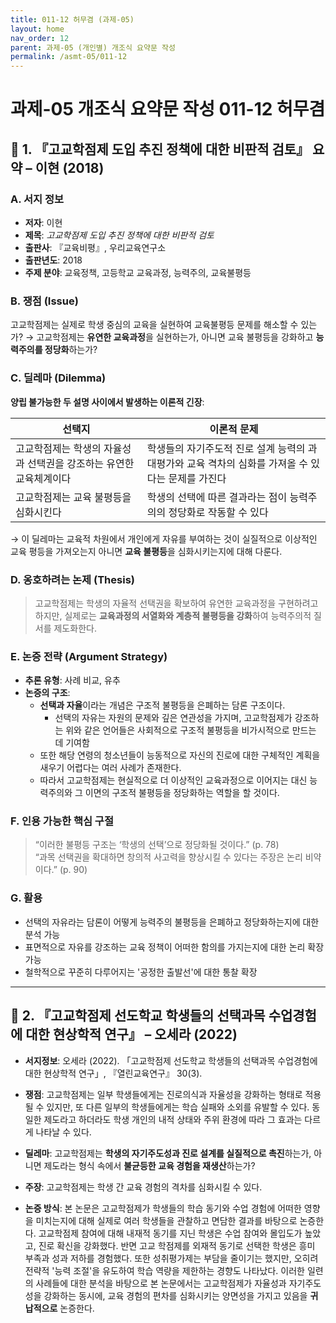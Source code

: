 ```yaml
---
title: 011-12 허무겸 (과제-05)
layout: home
nav_order: 12
parent: 과제-05 (개인별) 개조식 요약문 작성
permalink: /asmt-05/011-12
---
```


# 과제-05 개조식 요약문 작성 011-12 허무겸 

## 📘 1. 『고교학점제 도입 추진 정책에 대한 비판적 검토』 요약 – 이현 (2018)

### A. 서지 정보  
- **저자**: 이현
- **제목**: *고교학점제 도입 추진 정책에 대한 비판적 검토*  
- **출판사**: 『교육비평』, 우리교육연구소
- **출판년도**: 2018
- **주제 분야**: 교육정책, 고등학교 교육과정, 능력주의, 교육불평등


### B. 쟁점 (Issue)  
고교학점제는 실제로 학생 중심의 교육을 실현하여 교육불평등 문제를 해소할 수 있는가?
→ 고교학점제는 **유연한 교육과정**을 실현하는가, 아니면 교육 불평등을 강화하고 **능력주의를 정당화**하는가?


### C. 딜레마 (Dilemma)  
**양립 불가능한 두 설명 사이에서 발생하는 이론적 긴장**:

| 선택지 | 이론적 문제 |
|--------|-------------|
| 고교학점제는 학생의 자율성과 선택권을 강조하는 유연한 교육체계이다  | 학생들의 자기주도적 진로 설계 능력의 과대평가와 교육 격차의 심화를 가져올 수 있다는 문제를 가진다 |
| 고교학점제는 교육 불평등을 심화시킨다 | 학생의 선택에 따른 결과라는 점이 능력주의의 정당화로 작동할 수 있다 |

→ 이 딜레마는 교육적 차원에서 개인에게 자유를 부여하는 것이 실질적으로 이상적인 교육 평등을 가져오는지 아니면 **교육 불평등**을 심화시키는지에 대해 다룬다.


### D. 옹호하려는 논제 (Thesis)  
> 고교학점제는 학생의 자율적 선택권을 확보하여 유연한 교육과정을 구현하려고 하지만, 실제로는 **교육과정의 서열화와 계층적 불평등을 강화**하여 능력주의적 질서를 제도화한다. 


### E. 논증 전략 (Argument Strategy)  
- **추론 유형**: 사례 비교, 유추
- **논증의 구조**:
  - **선택과 자율**이라는 개념은 구조적 불평등을 은폐하는 담론 구조이다.
    - 선택의 자유는 자원의 문제와 깊은 연관성을 가지며, 고교학점제가 강조하는 위와 같은 언어들은 사회적으로 구조적 불평등을 비가시적으로 만드는 데 기여함
  - 또한 해당 연령의 청소년들이 능동적으로 자신의 진로에 대한 구체적인 계획을 새우기 어렵다는 여러 사례가 존재한다.
  - 따라서 고교학점제는 현실적으로 더 이상적인 교육과정으로 이어지는 대신 능력주의와 그 이면의 구조적 불평등을 정당화하는 역할을 할 것이다.


### F. 인용 가능한 핵심 구절
> “이러한 불평등 구조는 ‘학생의 선택’으로 정당화될 것이다.” (p. 78)  
> “과목 선택권을 확대하면 창의적 사고력을 향상시킬 수 있다는 주장은 논리 비약이다.” (p. 90)


### G. 활용
- 선택의 자유라는 담론이 어떻게 능력주의 불평등을 은폐하고 정당화하는지에 대한 분석 가능
- 표면적으로 자유를 강조하는 교육 정책이 어떠한 함의를 가지는지에 대한 논리 확장 가능
- 철학적으로 꾸준히 다루어지는 '공정한 출발선'에 대한 통찰 확장

---

## 📘 2. 『고교학점제 선도학교 학생들의 선택과목 수업경험에 대한 현상학적 연구』 – 오세라 (2022)

- **서지정보**: 오세라 (2022). 「고교학점제 선도학교 학생들의 선택과목 수업경험에 대한 현상학적 연구」, 『열린교육연구』 30(3).

- **쟁점**: 고교학점제는 일부 학생들에게는 진로의식과 자율성을 강화하는 형태로 적용될 수 있지만, 또 다른 일부의 학생들에게는 학습 실패와 소외를 유발할 수 있다. 동일한 제도라고 하더라도 학생 개인의 내적 상태와 주위 환경에 따라 그 효과는 다르게 나타날 수 있다. 
- **딜레마**: 고교학점제는 **학생의 자기주도성과 진로 설계를 실질적으로 촉진**하는가, 아니면 제도라는 형식 속에서 **불균등한 교육 경험을 재생산**하는가?
- **주장**: 고교학점제는 학생 간 교육 경험의 격차를 심화시킬 수 있다. 
- **논증 방식**: 본 논문은 고교학점제가 학생들의 학습 동기와 수업 경험에 어떠한 영향을 미치는지에 대해 실제로 여러 학생들을 관찰하고 면담한 결과를 바탕으로 논증한다. 고교학점제 참여에 대해 내재적 동기를 지닌 학생은 수업 참여와 몰입도가 높았고, 진로 확신을 강화했다. 반면 고교 학점제를 외재적 동기로 선택한 학생은 흥미 부족과 성과 저하를 경험했다. 또한 성취평가제는 부담을 줄이기는 했지만, 오히려 전략적 '능력 조절'을 유도하여 학습 역량을 제한하는 경향도 나타났다. 이러한 일련의 사례들에 대한 분석을 바탕으로 본 논문에서는 고교학점제가 자율성과 자기주도성을 강화하는 동시에, 교육 경험의 편차를 심화시키는 양면성을 가지고 있음을 **귀납적으로** 논증한다.


